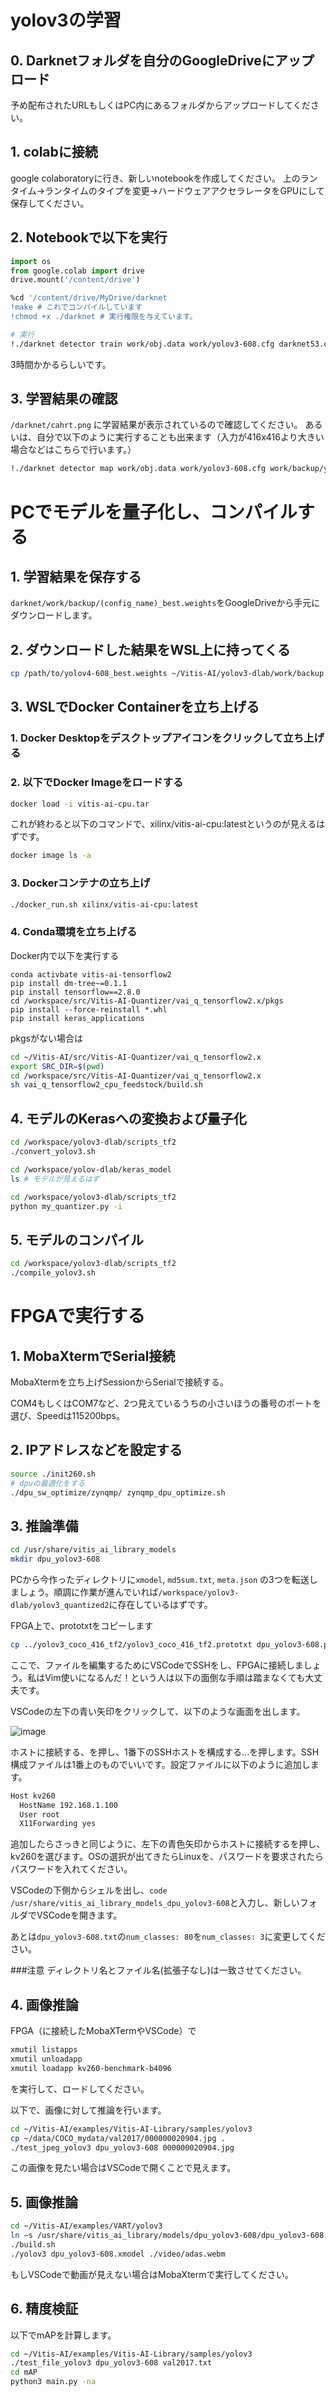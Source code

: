 # yolov3の学習
## 0. Darknetフォルダを自分のGoogleDriveにアップロード
予め配布されたURLもしくはPC内にあるフォルダからアップロードしてください。

## 1. colabに接続
google colaboratoryに行き、新しいnotebookを作成してください。
上のランタイム→ランタイムのタイプを変更→ハードウェアアクセラレータをGPUにして保存してください。

## 2. Notebookで以下を実行
```python
import os
from google.colab import drive
drive.mount('/content/drive')
```
```bash
%cd '/content/drive/MyDrive/darknet
!make # これでコンパイルしています
!chmod +x ./darknet # 実行権限を与えています。
```
```bash
# 実行
!./darknet detector train work/obj.data work/yolov3-608.cfg darknet53.conv.74 -dont_show
```

3時間かかるらしいです。

## 3. 学習結果の確認
`/darknet/cahrt.png` に学習結果が表示されているので確認してください。
あるいは、自分で以下のように実行することも出来ます（入力が416x416より大きい場合などはこちらで行います。）

```bash
!./darknet detector map work/obj.data work/yolov3-608.cfg work/backup/yolov3-608_1000.weights -dont_show -ext_output < work/val.txt
```

# PCでモデルを量子化し、コンパイルする
## 1. 学習結果を保存する
`darknet/work/backup/(config_name)_best.weights`をGoogleDriveから手元にダウンロードします。
## 2. ダウンロードした結果をWSL上に持ってくる
```bash
cp /path/to/yolov4-608_best.weights ~/Vitis-AI/yolov3-dlab/work/backup
```
## 3. WSLでDocker Containerを立ち上げる
### 1. Docker Desktopをデスクトップアイコンをクリックして立ち上げる
### 2. 以下でDocker Imageをロードする
```bash
docker load -i vitis-ai-cpu.tar
```
これが終わると以下のコマンドで、xilinx/vitis-ai-cpu:latestというのが見えるはずです。
```bash
docker image ls -a
```
### 3. Dockerコンテナの立ち上げ
```bash
./docker_run.sh xilinx/vitis-ai-cpu:latest
```

### 4. Conda環境を立ち上げる
Docker内で以下を実行する

```
conda activbate vitis-ai-tensorflow2
pip install dm-tree~=0.1.1
pip install tensorflow==2.8.0
cd /workspace/src/Vitis-AI-Quantizer/vai_q_tensorflow2.x/pkgs
pip install --force-reinstall *.whl
pip install keras_applications 
```
pkgsがない場合は

```bash
cd ~/Vitis-AI/src/Vitis-AI-Quantizer/vai_q_tensorflow2.x
export SRC_DIR=$(pwd)
cd /workspace/src/Vitis-AI-Quantizer/vai_q_tensorflow2.x 
sh vai_q_tensorflow2_cpu_feedstock/build.sh 
```

## 4. モデルのKerasへの変換および量子化

```bash
cd /workspace/yolov3-dlab/scripts_tf2
./convert_yolov3.sh
```

```bash
cd /workspace/yolov-dlab/keras_model
ls # モデルが見えるはず
```

```bash
cd /workspace/yolov3-dlab/scripts_tf2
python my_quantizer.py -i
```

## 5. モデルのコンパイル
```bash
cd /workspace/yolov3-dlab/scripts_tf2
./compile_yolov3.sh
```

# FPGAで実行する
## 1. MobaXtermでSerial接続
MobaXtermを立ち上げSessionからSerialで接続する。

COM4もしくはCOM7など、2つ見えているうちの小さいほうの番号のポートを選び、Speedは115200bps。
## 2. IPアドレスなどを設定する
```bash
source ./init260.sh
# dpuの最適化をする
./dpu_sw_optimize/zynqmp/ zynqmp_dpu_optimize.sh
```
## 3. 推論準備
```bash
cd /usr/share/vitis_ai_library_models
mkdir dpu_yolov3-608
```
PCから今作ったディレクトリに`xmodel`, `md5sum.txt`, `meta.json` の3つを転送しましょう。順調に作業が進んでいれば`/workspace/yolov3-dlab/yolov3_quantized2`に存在しているはずです。

FPGA上で、prototxtをコピーします
```bash
cp ../yolov3_coco_416_tf2/yolov3_coco_416_tf2.prototxt dpu_yolov3-608.prototxt
```

ここで、ファイルを編集するためにVSCodeでSSHをし、FPGAに接続しましょう。私はVim使いになるんだ！という人は以下の面倒な手順は踏まなくても大丈夫です。

VSCodeの左下の青い矢印をクリックして、以下のような画面を出します。

![image](https://github.com/yutyan0119/utokyo-chipathon2023/assets/78634880/acd1aaa8-7504-4b53-bfc2-11a7925e308b)

ホストに接続する、を押し、1番下のSSHホストを構成する...を押します。SSH構成ファイルは1番上のものでいいです。設定ファイルに以下のように追加します。

```bash
Host kv260
  HostName 192.168.1.100
  User root
  X11Forwarding yes
```
追加したらさっきと同じように、左下の青色矢印からホストに接続するを押し、kv260を選びます。OSの選択が出てきたらLinuxを、パスワードを要求されたらパスワードを入れてください。

VSCodeの下側からシェルを出し、`code /usr/share/vitis_ai_library_models_dpu_yolov3-608`と入力し、新しいフォルダでVSCodeを開きます。

あとは`dpu_yolov3-608.txt`の`num_classes: 80`を`num_classes: 3`に変更してください。

###注意
ディレクトリ名とファイル名(拡張子なし)は一致させてください。

## 4. 画像推論
FPGA（に接続したMobaXTermやVSCode）で
```bash
xmutil listapps
xmutil unloadapp
xmutil loadapp kv260-benchmark-b4096
```
を実行して、ロードしてください。

以下で、画像に対して推論を行います。
```bash
cd ~/Vitis-AI/examples/Vitis-AI-Library/samples/yolov3
cp ~/data/COCO_mydata/val2017/000000020904.jpg .
./test_jpeg_yolov3 dpu_yolov3-608 000000020904.jpg
```

この画像を見たい場合はVSCodeで開くことで見えます。

## 5. 画像推論

```bash
cd ~/Vitis-AI/examples/VART/yolov3
ln –s /usr/share/vitis_ai_library/models/dpu_yolov3-608/dpu_yolov3-608.xmodel dpu_yolov3-608.xmodel
./build.sh
./yolov3 dpu_yolov3-608.xmodel ./video/adas.webm
```
もしVSCodeで動画が見えない場合はMobaXtermで実行してください。

## 6. 精度検証
以下でmAPを計算します。
```bash
cd ~/Vitis-AI/examples/Vitis-AI-Library/samples/yolov3
./test_file_yolov3 dpu_yolov3-608 val2017.txt
cd mAP
python3 main.py -na
```